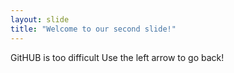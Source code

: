 ```yaml
---
layout: slide
title: "Welcome to our second slide!"
---
```

GitHUB is too difficult
Use the left arrow to go back!
